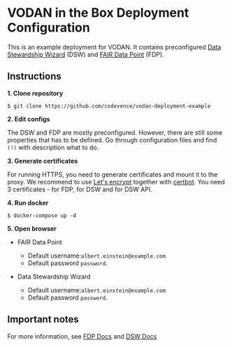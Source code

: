 # VODAN in the Box Deployment Configuration

This is an example deployment for VODAN. It contains preconfigured [Data Stewardship Wizard](https://ds-wizard.org) (DSW) and [FAIR Data Point](https://fairdatapoint.readthedocs.io/) (FDP).

## Instructions

**1. Clone repository**

```
$ git clone https://github.com/codevence/vodan-deployment-example
```

**2. Edit configs**

The DSW and FDP are mostly preconfigured. However, there are still some properties that has to be defined. Go through configuration files and find `(!)` with description what to do.


**3. Generate certificates**

For running HTTPS, you need to generate certificates and mount it to the proxy. We recommend to use [Let's encrypt](https://letsencrypt.org/) together with [certbot](https://certbot.eff.org/). You need 3 certificates - for FDP, for DSW and for DSW API.

**4. Run docker**

```
$ docker-compose up -d
```

**5. Open browser**

- FAIR Data Point
  - Default username:`albert.einstein@example.com`
  - Default password `password`.

- Data Stewardship Wizard
  - Default username:`albert.einstein@example.com`
  - Default password `password`.


## Important notes

For more information, see [FDP Docs](https://fairdatapoint.readthedocs.io/) and [DSW Docs](https://docs.ds-wizard.org)
